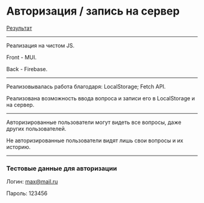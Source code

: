# Авторизация / запись на сервер
[Результат](https://autoriz-setdate.web.app/)
***
Реализация на чистом JS.

Front - MUI.

Back - Firebase. 

---

Реализовывалась работа благодаря: LocalStorage; Fetch API.

Реализована возможность ввода вопроса и записи его в LocalStorage и на сервер.

***

Авторизированные пользователи могут видеть все вопросы, даже других пользователей. 

Не авторизированные пользователи видят лишь свои вопросы и их историю.

***
### Тестовые данные для авторизации

Логин: max@mail.ru

Пароль: 123456
